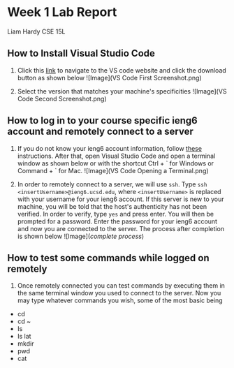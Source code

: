 # Week 1 Lab Report
Liam Hardy
CSE 15L


## How to Install Visual Studio Code

1. Click this [link](https://code.visualstudio.com/) to navigate to the VS code website and click the download button as shown below 
![Image](VS Code First Screenshot.png)

3. Select the version that matches your machine's specificities
![Image](VS Code Second Screenshot.png)

## How to log in to your course specific ieng6 account and remotely connect to a server

1. If you do not know your ieng6 account information, follow [these](https://docs.google.com/document/d/1hs7CyQeh-MdUfM9uv99i8tqfneos6Y8bDU0uhn1wqho/edit) instructions. After that, open Visual Studio Code and open a terminal window as shown below or with the shortcut Ctrl + \` for Windows or Command + \` for Mac.
![Image](VS Code Opening a Terminal.png)

2. In order to remotely connect to a server, we will use `ssh`. Type `ssh <insertUsername>@ieng6.ucsd.edu`, where `<insertUsername>` is replaced with your username for your ieng6 account. If this server is new to your machine, you will be told that the host's authenticity has not been verified. In order to verify, type `yes` and press enter. You will then be prompted for a password. Enter the password for your ieng6 account and now you are connected to the server. The process after completion is shown below
![Image](*complete process*)


## How to test some commands while logged on remotely
1. Once remotely connected you can test commands by executing them in the same terminal window you used to connect to the server. Now you may type whatever commands you wish, some of the most basic being
- cd
- cd ~
- ls
- ls lat
- mkdir
- pwd
- cat
